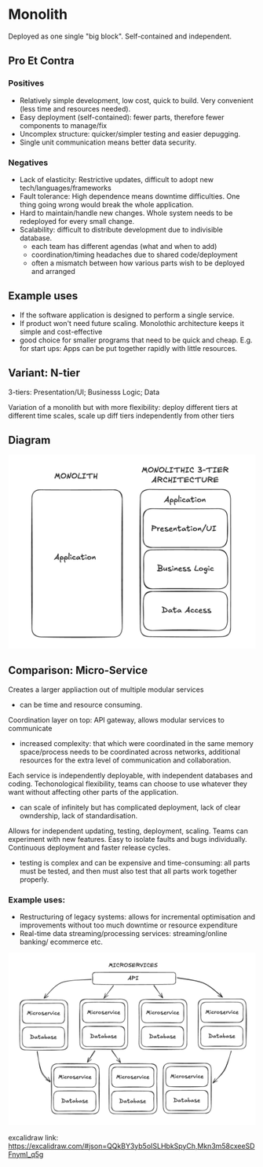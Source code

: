 # Monolith

Deployed as one single "big block". Self-contained and independent.

## Pro Et Contra

### Positives

- Relatively simple development, low cost, quick to build. Very convenient (less time and resources needed).
- Easy deployment (self-contained): fewer parts, therefore fewer components to manage/fix
- Uncomplex structure: quicker/simpler testing and easier depugging.
- Single unit communication means better data security.

### Negatives

- Lack of elasticity: Restrictive updates, difficult to adopt new tech/languages/frameworks
- Fault tolerance: High dependence means downtime difficulties. One thing going wrong would break the whole application.
- Hard to maintain/handle new changes. Whole system needs to be redeployed for every small change.
- Scalability: difficult to distribute development due to indivisible database.
  - each team has different agendas (what and when to add)
  - coordination/timing headaches due to shared code/deployment
  - often a mismatch between how various parts wish to be deployed and arranged

## Example uses

- If the software application is designed to perform a single service.
- If product won't need future scaling. Monolothic architecture keeps it simple and cost-effective
- good choice for smaller programs that need to be quick and cheap. E.g. for start ups: Apps can be put together rapidly with little resources.

## Variant: N-tier

3-tiers: Presentation/UI; Businesss Logic; Data

Variation of a monolith but with more flexibility: deploy different tiers at different time scales, scale up diff tiers independently from other tiers

## Diagram

![image](./Monolith-Diagram.png)

## Comparison: Micro-Service

Creates a larger appliaction out of multiple modular services

- can be time and resource consuming.

Coordination layer on top: API gateway, allows modular services to communicate

- increased complexity: that which were coordinated in the same memory space/process needs to be coordinated across networks, additional resources for the extra level of communication and collaboration.

Each service is independently deployable, with independent databases and coding. Techonological flexibility, teams can choose to use whatever they want without affecting other parts of the application.

- can scale of infinitely but has complicated deployment, lack of clear owndership, lack of standardisation.

Allows for independent updating, testing, deployment, scaling. Teams can experiment with new features. Easy to isolate faults and bugs individually. Continuous deployment and faster release cycles.

- testing is complex and can be expensive and time-consuming: all parts must be tested, and then must also test that all parts work together properly.

### Example uses:

- Restructuring of legacy systems: allows for incremental optimisation and improvements without too much downtime or resource expenditure
- Real-time data streaming/processing services: streaming/online banking/ ecommerce etc.

![image](./Microservices-Diagram.png)

excalidraw link: https://excalidraw.com/#json=QQkBY3yb5oISLHbkSpyCh,Mkn3m58cxeeSDFnymI_q5g
